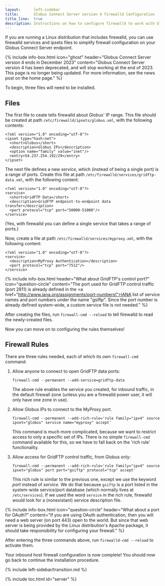 ```yaml
---
layout:      left-sidebar
title:       Globus Connect Server version 4 firewalld Configuration
title_line:  true
description: Instructions on how to configure firewalld to work with Globus Connect Server version 4.
---
```


If you are running a Linux distribution that includes firewalld, you can use
firewalld services and ipsets files to simplify firewall configuration on your
Globus Connect Server endpoint.

{% include info-box.html
   icon="ghost"
   header="Globus Connect Server version 4 ends in December 2023"
   content="Globus Connect Server version 4 has been deprecated, and will stop working at the end of 2023.  This page is no longer being updated.  For more information, see the news post on the home page."
%}

To begin, three files will need to be installed.

## Files

The first file to ceate tells firewalld about Globus' IP range.  This file
should be created at path `/etc/firewalld/ipsets/globus.xml`, with the
following contents:

```
<?xml version="1.0" encoding="utf-8"?>
<ipset type="hash:net">
  <short>Globus</short>
  <description>Globus IPs</description>
  <option name="family" value="inet"/>
  <entry>54.237.254.192/29</entry>
</ipset>
```

The next file defines a new _service_, which (instead of being a single port)
is a range of ports.  Create this file at path
`/etc/firewalld/services/gridftp-data.xml`, with the following content:

```
<?xml version="1.0" encoding="utf-8"?>
<service>
  <short>GridFTP Data</short>
  <description>GridFTP endpoint-to-endpoint data transfer</description>
  <port protocol="tcp" port="50000-51000"/>
</service>
```

(Yes, with firewalld you can define a single service that takes a range of
ports.)

Now, create a file at path `/etc/firewalld/services/myproxy.xml`, with the
following content:

```
<?xml version="1.0" encoding="utf-8"?>
<service>
  <description>MyProxy Authentication</description>
  <port protocol="tcp" port="7512"/>
</service>
```

{% include info-box.html
   header="What about GridFTP's control port?"
   icon="question-circle"
   content="The port used for GridFTP control traffic (port 2811) is already defined in the
<a href=\"http://www.iana.org/assignments/port-numbers\">IANA list of service names and port numbers</a> under the name \"gsiftp\".  Since the port number is already defined system-wide, a custom service file is not needed."
%}

After creating the files, run `firewall-cmd --reload` to tell firewalld to read
the newly-created files.

Now you can move on to configuring the rules themselves!

## Firewall Rules

There are three rules needed, each of which its own `firewall-cmd` command:

1. Allow anyone to connect to open GridFTP data ports:

   `firewall-cmd --permanent --add-service=gridftp-data`

   The above rule enables the service you created, for inbound traffic, in the
   default firewall zone (unless you are a firewalld power user, it will
   only have one zone in use).

2. Allow Globus IPs to connect to the MyProxy port.

   `firewall-cmd --permanent --add-rich-rule='rule family="ipv4" source ipset="globus" service name="myproxy" accept'`

   This command is much more complicated, because we want to restrict access to
   only a specific set of IPs.  There is no simple `firewall-cmd` command
   available for this, so we have to fall back on the 'rich rule' functionality.

3. Allow access for GridFTP control traffic, from Globus only:

   `firewall-cmd --permanent --add-rich-rule='rule family="ipv4" source ipset="globus" port port="gsiftp" protocol="tcp" accept'`

   This rich rule is similar to the previous one, except we use the keyword
   _port_ instead of _service_.  We do that because `gsiftp` is a port listed in
   the system-wide service/port database (which normally lives at
   `/etc/services`).  If we used the word `service` in the rich rule, firewalld
   would look for a (nonexistant) service description file.

{% include info-box.html
   icon="question-circle"
   header="What about a port for OAuth?"
   content="If you are using OAuth authentication, then you will need a web server (on port 443) open to the world.  But since that web server is being provided by the Linux distribution's Apache package, it should take responsibility for configuring your firewall."
%}

After entering the three commands above, run `firewalld-cmd --reload` to
activate them.

Your inbound host firewall configuration is now complete!  You should now go
back to continue the installation procedure.

{% include left-sidebar/transition.md %}

{% include toc.html id="server" %}

